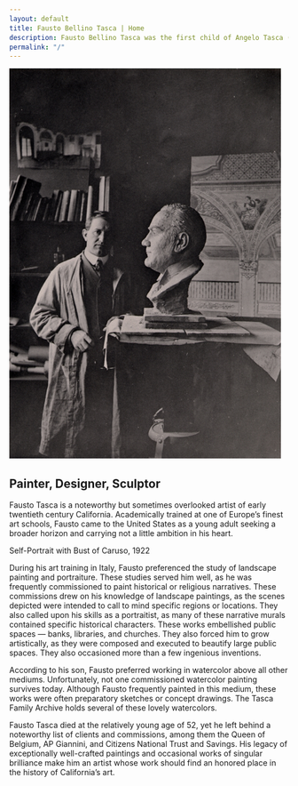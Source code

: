 ```yaml
---
layout: default
title: Fausto Bellino Tasca | Home
description: Fausto Bellino Tasca was the first child of Angelo Tasca (1848-1939) and Luigia Battagin (1857-1922).
permalink: "/"
---
```

<div class="container-home">
  <img src="../images/fbt-with-caruso.jpg" alt="Fausto Bellino Tasca, Self-Portrait as a Young Man, oil on canvas, 1905">
  <h2>Painter, Designer, Sculptor</h4>
</div>

<div class="home-text">
  <p>Fausto Tasca is a noteworthy but sometimes overlooked artist of early twentieth century California. Academically trained at one of Europe’s finest art schools, Fausto came to the United States as a young adult seeking a broader horizon and carrying not a little ambition in his heart.</p>

  <p class="home-caption">Self-Portrait with Bust of Caruso, 1922</p>
</div>

During his art training in Italy, Fausto preferenced the study of landscape painting and portraiture. These studies served him well, as he was frequently commissioned to paint historical or religious narratives. These commissions drew on his knowledge of landscape paintings, as the scenes depicted were intended to call to mind specific regions or locations. They also called upon his skills as a portraitist, as many of these narrative murals contained specific historical characters. These works embellished public spaces — banks, libraries, and churches. They also forced him to grow artistically, as they were composed and executed to beautify large public spaces. They also occasioned more than a few ingenious inventions.

According to his son, Fausto preferred working in watercolor above all other mediums. Unfortunately, not one commissioned watercolor painting survives today. Although Fausto frequently painted in this medium, these works were often preparatory sketches or concept drawings. The Tasca Family Archive holds several of these lovely watercolors.

Fausto Tasca died at the relatively young age of 52, yet he left behind a noteworthy list of clients and commissions, among them the Queen of Belgium, AP Giannini, and Citizens National Trust and Savings. His legacy of exceptionally well-crafted paintings and occasional works of singular brilliance make him an artist whose work should find an honored place in the history of California’s art.
